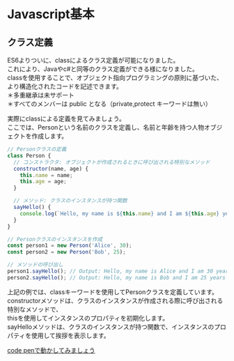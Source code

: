 # Javascript基本
## クラス定義
ES6よりついに、classによるクラス定義が可能になりました。  
これにより、Javaやc#と同等のクラス定義ができる様になりました。  
classを使用することで、オブジェクト指向プログラミングの原則に基づいた、より構造化されたコードを記述できます。  
＊多重継承は未サポート  
＊すべてのメンバーは public となる（private,protect キーワードは無い）

実際にclassによる定義を見てみましょう。  
ここでは、Personという名前のクラスを定義し、名前と年齢を持つ人物オブジェクトを作成します。
```javascript
// Personクラスの定義
class Person {
  // コンストラクタ: オブジェクトが作成されるときに呼び出される特別なメソッド
  constructor(name, age) {
    this.name = name;
    this.age = age;
  }

  // メソッド: クラスのインスタンスが持つ関数
  sayHello() {
    console.log(`Hello, my name is ${this.name} and I am ${this.age} years old.`);
  }
}

// Personクラスのインスタンスを作成
const person1 = new Person('Alice', 30);
const person2 = new Person('Bob', 25);

// メソッドの呼び出し
person1.sayHello(); // Output: Hello, my name is Alice and I am 30 years old.
person2.sayHello(); // Output: Hello, my name is Bob and I am 25 years old.
```
上記の例では、classキーワードを使用してPersonクラスを定義しています。  
constructorメソッドは、クラスのインスタンスが作成される際に呼び出される特別なメソッドで、  
thisを使用してインスタンスのプロパティを初期化します。  
sayHelloメソッドは、クラスのインスタンスが持つ関数で、インスタンスのプロパティを使用して挨拶を表示します。

[code penで動かしてみましょう](https://codepen.io/mura-no/pen/jOQvzNE)

